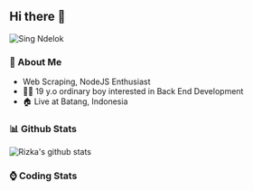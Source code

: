  

## Hi there 👋
 ![Sing Ndelok](https://komarev.com/ghpvc/?username=rizka32&color=green)

### 👤 About Me
* Web Scraping, NodeJS Enthusiast
* 🤷‍♂️ 19 y.o ordinary boy interested in Back End Development
* 🏠 Live at Batang, Indonesia 

### 📊 Github Stats
  <img alt="Rizka's github stats" src="https://github-readme-stats.vercel.app/api?username=rizka32&count_private=true&hide=issues&show_icons=true&include_all_commits=true&line_height=24&border_radius=0"/>

<!--
**rizka32/rizka32** is a ✨ _special_ ✨ repository because its `README.md` (this file) appears on your GitHub profile.

Here are some ideas to get you started:

- 🔭 I’m currently working on ...
- 🌱 I’m currently learning ...
- 👯 I’m looking to collaborate on ...
- 🤔 I’m looking for help with ...
- 💬 Ask me about ...
- 📫 How to reach me: ...
- 😄 Pronouns: ...
- ⚡ Fun fact: ...
-->

### ⌚ Coding Stats
<!--START_SECTION:waka-->
